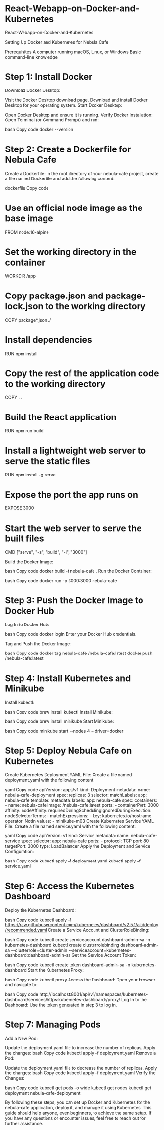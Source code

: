 # React-Webapp-on-Docker-and-Kubernetes
React-Webapp-on-Docker-and-Kubernetes


Setting Up Docker and Kubernetes for Nebula Cafe

Prerequisites
A computer running macOS, Linux, or Windows
Basic command-line knowledge

# Step 1: Install Docker
Download Docker Desktop:

Visit the Docker Desktop download page.
Download and install Docker Desktop for your operating system.
Start Docker Desktop:

Open Docker Desktop and ensure it is running.
Verify Docker Installation:
Open Terminal (or Command Prompt) and run:

bash
Copy code
docker --version

# Step 2: Create a Dockerfile for Nebula Cafe
Create a Dockerfile:
In the root directory of your nebula-cafe project, create a file named Dockerfile and add the following content:

dockerfile
Copy code
# Use an official node image as the base image
FROM node:16-alpine

# Set the working directory in the container
WORKDIR /app

# Copy package.json and package-lock.json to the working directory
COPY package*.json ./

# Install dependencies
RUN npm install

# Copy the rest of the application code to the working directory
COPY . .

# Build the React application
RUN npm run build

# Install a lightweight web server to serve the static files
RUN npm install -g serve

# Expose the port the app runs on
EXPOSE 3000

# Start the web server to serve the built files
CMD ["serve", "-s", "build", "-l", "3000"]

Build the Docker Image:

bash
Copy code
docker build -t nebula-cafe .
Run the Docker Container:

bash
Copy code
docker run -p 3000:3000 nebula-cafe

# Step 3: Push the Docker Image to Docker Hub
Log In to Docker Hub:

bash
Copy code
docker login
Enter your Docker Hub credentials.

Tag and Push the Docker Image:

bash
Copy code
docker tag nebula-cafe <your-dockerhub-username>/nebula-cafe:latest
docker push <your-dockerhub-username>/nebula-cafe:latest

# Step 4: Install Kubernetes and Minikube
Install kubectl:

bash
Copy code
brew install kubectl
Install Minikube:

bash
Copy code
brew install minikube
Start Minikube:

bash
Copy code
minikube start --nodes 4 --driver=docker

# Step 5: Deploy Nebula Cafe on Kubernetes
Create Kubernetes Deployment YAML File:
Create a file named deployment.yaml with the following content:

yaml
Copy code
apiVersion: apps/v1
kind: Deployment
metadata:
  name: nebula-cafe-deployment
spec:
  replicas: 3
  selector:
    matchLabels:
      app: nebula-cafe
  template:
    metadata:
      labels:
        app: nebula-cafe
    spec:
      containers:
      - name: nebula-cafe
        image: <your-dockerhub-username>/nebula-cafe:latest
        ports:
        - containerPort: 3000
      affinity:
        nodeAffinity:
          requiredDuringSchedulingIgnoredDuringExecution:
            nodeSelectorTerms:
            - matchExpressions:
              - key: kubernetes.io/hostname
                operator: NotIn
                values:
                - minikube-m03
Create Kubernetes Service YAML File:
Create a file named service.yaml with the following content:

yaml
Copy code
apiVersion: v1
kind: Service
metadata:
  name: nebula-cafe-service
spec:
  selector:
    app: nebula-cafe
  ports:
    - protocol: TCP
      port: 80
      targetPort: 3000
  type: LoadBalancer
Apply the Deployment and Service Configuration:

bash
Copy code
kubectl apply -f deployment.yaml
kubectl apply -f service.yaml

# Step 6: Access the Kubernetes Dashboard
Deploy the Kubernetes Dashboard:

bash
Copy code
kubectl apply -f https://raw.githubusercontent.com/kubernetes/dashboard/v2.5.1/aio/deploy/recommended.yaml
Create a Service Account and ClusterRoleBinding:

bash
Copy code
kubectl create serviceaccount dashboard-admin-sa -n kubernetes-dashboard
kubectl create clusterrolebinding dashboard-admin-sa --clusterrole=cluster-admin --serviceaccount=kubernetes-dashboard:dashboard-admin-sa
Get the Service Account Token:

bash
Copy code
kubectl create token dashboard-admin-sa -n kubernetes-dashboard
Start the Kubernetes Proxy:

bash
Copy code
kubectl proxy
Access the Dashboard:
Open your browser and navigate to:

bash
Copy code
http://localhost:8001/api/v1/namespaces/kubernetes-dashboard/services/https:kubernetes-dashboard:/proxy/
Log In to the Dashboard:
Use the token generated in step 3 to log in.

# Step 7: Managing Pods
Add a New Pod:

Update the deployment.yaml file to increase the number of replicas.
Apply the changes:
bash
Copy code
kubectl apply -f deployment.yaml
Remove a Pod:

Update the deployment.yaml file to decrease the number of replicas.
Apply the changes:
bash
Copy code
kubectl apply -f deployment.yaml
Verify the Changes:

bash
Copy code
kubectl get pods -o wide
kubectl get nodes
kubectl get deployment nebula-cafe-deployment

By following these steps, you can set up Docker and Kubernetes for the nebula-cafe application, deploy it, and manage it using Kubernetes. This guide should help anyone, even beginners, to achieve the same setup. If you have any questions or encounter issues, feel free to reach out for further assistance.
